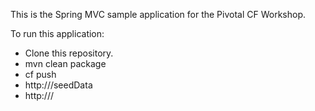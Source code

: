 This is the Spring MVC sample application for the Pivotal CF Workshop.

To run this application:

 * Clone this repository.
 * mvn clean package
 * cf push
 * http://<host>/seedData
 * http://<host>/
